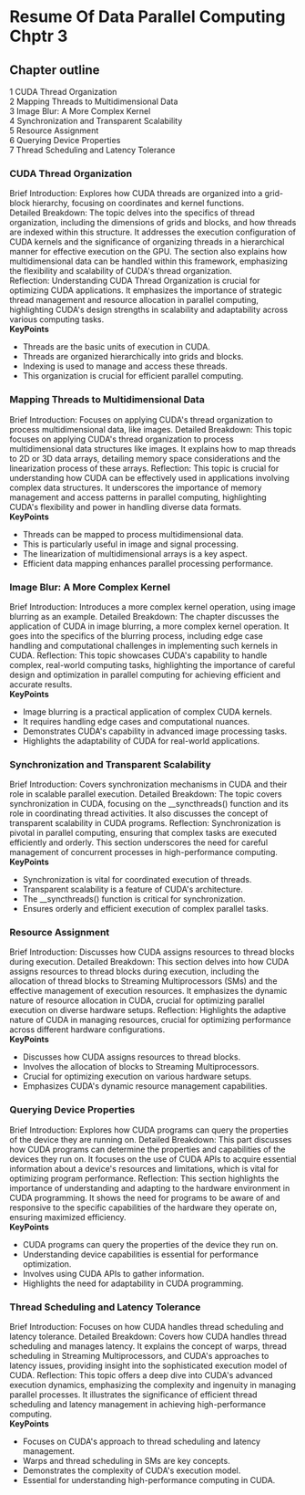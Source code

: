 # Resume Of Data Parallel Computing Chptr 3

## Chapter outline

1 CUDA Thread Organization <br>
2 Mapping Threads to Multidimensional Data <br>
3 Image Blur: A More Complex Kernel <br>
4 Synchronization and Transparent Scalability <br>
5 Resource Assignment <br>
6 Querying Device Properties <br>
7 Thread Scheduling and Latency Tolerance <br>


### CUDA Thread Organization
Brief Introduction: Explores how CUDA threads are organized into a grid-block hierarchy, focusing on coordinates and kernel functions. <br>
Detailed Breakdown: The topic delves into the specifics of thread organization, including the dimensions of grids and blocks, and how threads are indexed within this structure. It addresses the execution configuration of CUDA kernels and the significance of organizing threads in a hierarchical manner for effective execution on the GPU. The section also explains how multidimensional data can be handled within this framework, emphasizing the flexibility and scalability of CUDA's thread organization. <br>
Reflection: Understanding CUDA Thread Organization is crucial for optimizing CUDA applications. It emphasizes the importance of strategic thread management and resource allocation in parallel computing, highlighting CUDA's design strengths in scalability and adaptability across various computing tasks. <br>
**KeyPoints** <br>
- Threads are the basic units of execution in CUDA. <br>
- Threads are organized hierarchically into grids and blocks. <br>
- Indexing is used to manage and access these threads. <br>
- This organization is crucial for efficient parallel computing. <br>

### Mapping Threads to Multidimensional Data
Brief Introduction: Focuses on applying CUDA's thread organization to process multidimensional data, like images.
Detailed Breakdown: This topic focuses on applying CUDA's thread organization to process multidimensional data structures like images. It explains how to map threads to 2D or 3D data arrays, detailing memory space considerations and the linearization process of these arrays.
Reflection: This topic is crucial for understanding how CUDA can be effectively used in applications involving complex data structures. It underscores the importance of memory management and access patterns in parallel computing, highlighting CUDA's flexibility and power in handling diverse data formats. <br>
**KeyPoints** <br>
- Threads can be mapped to process multidimensional data. <br>
- This is particularly useful in image and signal processing. <br>
- The linearization of multidimensional arrays is a key aspect. <br>
- Efficient data mapping enhances parallel processing performance. <br>

### Image Blur: A More Complex Kernel
Brief Introduction: Introduces a more complex kernel operation, using image blurring as an example.
Detailed Breakdown: The chapter discusses the application of CUDA in image blurring, a more complex kernel operation. It goes into the specifics of the blurring process, including edge case handling and computational challenges in implementing such kernels in CUDA.
Reflection: This topic showcases CUDA's capability to handle complex, real-world computing tasks, highlighting the importance of careful design and optimization in parallel computing for achieving efficient and accurate results. <br>
**KeyPoints** <br>
- Image blurring is a practical application of complex CUDA kernels. <br>
- It requires handling edge cases and computational nuances. <br>
- Demonstrates CUDA's capability in advanced image processing tasks. <br>
- Highlights the adaptability of CUDA for real-world applications. <br>

### Synchronization and Transparent Scalability
Brief Introduction: Covers synchronization mechanisms in CUDA and their role in scalable parallel execution.
Detailed Breakdown: The topic covers synchronization in CUDA, focusing on the __syncthreads() function and its role in coordinating thread activities. It also discusses the concept of transparent scalability in CUDA programs.
Reflection: Synchronization is pivotal in parallel computing, ensuring that complex tasks are executed efficiently and orderly. This section underscores the need for careful management of concurrent processes in high-performance computing. <br>
**KeyPoints** <br>
- Synchronization is vital for coordinated execution of threads. <br>
- Transparent scalability is a feature of CUDA's architecture. <br>
- The __syncthreads() function is critical for synchronization. <br>
- Ensures orderly and efficient execution of complex parallel tasks. <br>
 
### Resource Assignment
Brief Introduction: Discusses how CUDA assigns resources to thread blocks during execution.
Detailed Breakdown: This section delves into how CUDA assigns resources to thread blocks during execution, including the allocation of thread blocks to Streaming Multiprocessors (SMs) and the effective management of execution resources. It emphasizes the dynamic nature of resource allocation in CUDA, crucial for optimizing parallel execution on diverse hardware setups.
Reflection: Highlights the adaptive nature of CUDA in managing resources, crucial for optimizing performance across different hardware configurations. <br>
**KeyPoints** <br>
- Discusses how CUDA assigns resources to thread blocks. <br>
- Involves the allocation of blocks to Streaming Multiprocessors. <br>
- Crucial for optimizing execution on various hardware setups. <br>
- Emphasizes CUDA's dynamic resource management capabilities. <br>

### Querying Device Properties
Brief Introduction: Explores how CUDA programs can query the properties of the device they are running on.
Detailed Breakdown: This part discusses how CUDA programs can determine the properties and capabilities of the devices they run on. It focuses on the use of CUDA APIs to acquire essential information about a device's resources and limitations, which is vital for optimizing program performance.
Reflection: This section highlights the importance of understanding and adapting to the hardware environment in CUDA programming. It shows the need for programs to be aware of and responsive to the specific capabilities of the hardware they operate on, ensuring maximized efficiency. <br>
**KeyPoints** <br>
- CUDA programs can query the properties of the device they run on. <br>
- Understanding device capabilities is essential for performance optimization. <br>
- Involves using CUDA APIs to gather information. <br>
- Highlights the need for adaptability in CUDA programming. <br>

### Thread Scheduling and Latency Tolerance
Brief Introduction: Focuses on how CUDA handles thread scheduling and latency tolerance.
Detailed Breakdown: Covers how CUDA handles thread scheduling and manages latency. It explains the concept of warps, thread scheduling in Streaming Multiprocessors, and CUDA's approaches to latency issues, providing insight into the sophisticated execution model of CUDA.
Reflection: This topic offers a deep dive into CUDA's advanced execution dynamics, emphasizing the complexity and ingenuity in managing parallel processes. It illustrates the significance of efficient thread scheduling and latency management in achieving high-performance computing. <br>
**KeyPoints** <br>
- Focuses on CUDA's approach to thread scheduling and latency management. <br>
- Warps and thread scheduling in SMs are key concepts. <br>
- Demonstrates the complexity of CUDA's execution model. <br>
- Essential for understanding high-performance computing in CUDA. <br>
